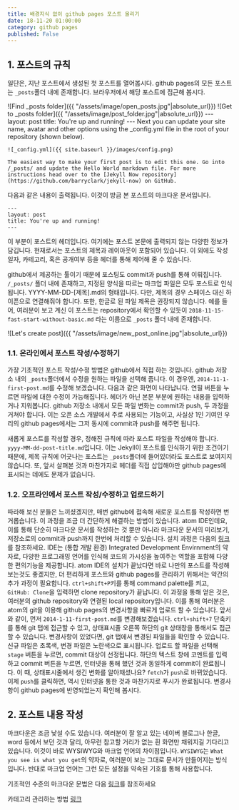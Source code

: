 ```yaml
---
title: 배경지식 없이 github pages 포스트 올리기
date: 18-11-20 01:00:00
category: github pages
published: False
---
```


## 1. 포스트의 규칙
일단은, 지난 포스트에서 생성된 첫 포스트를 열어봅시다. github pages의 모든 포스트는 ```_posts```폴더 내에 존재합니다. 브라우저에서 해당 포스트에 접근해 봅시다.

![Find _posts folder]({{ "/assets/image/open_posts.jpg"|absolute_url}})
![Get to _posts folder]({{ "/assets/image/post_folder.jpg"|absolute_url}})
    ---
    layout: post
    title: You're up and running!
    ---
    Next you can update your site name, avatar and other options using the _config.yml file in the root of your repository (shown below).

    ![_config.yml]({{ site.baseurl }}/images/config.png)

    The easiest way to make your first post is to edit this one. Go into /_posts/ and update the Hello World markdown file. For more instructions head over to the [Jekyll Now repository](https://github.com/barryclark/jekyll-now) on GitHub.
다음과 같은 내용이 출력됩니다. 이것이 방금 본 포스트의 마크다운 문서입니다.

    ---
    layout: post
    title: You're up and running!
    ---
이 부분이 포스트의 헤더입니다. 여기에는 포스트 본문에 출력되지 않는 다양한 정보가 담깁니다. 현재로서는 포스트의 제목과 레이아웃이 포함되어 있습니다. 이 외에도 작성일자, 카테고리, 혹은 공개여부 등을 헤더를 통해 제어해 줄 수 있습니다.

github에서 제공하는 툴이기 때문에 포스팅도 commit과 push를 통해 이뤄집니다. ```/_posts/``` 폴더 내에 존재하고, 지정된 양식을 따르는 마크업 파일은 모두 포스트로 인식됩니다. YYYY-MM-DD-[제목].md의 형태입니다. 다만, 제목의 경우 스페이스 대신 하이픈으로 연결해줘야 합니다. 또한, 한글로 된 파일 제목은 권장되지 않습니다. 예를 들어, 여러분이 보고 계신 이 포스트는 repository에서 확인할 수 있듯이 ```2018-11-15-fast-start-without-basic.md``` 라는 이름으로 ```_posts``` 폴더 내에 존재합니다.


![Let's create post]({{ "/assets/image/new_post_online.jpg"|absolute_url}})

### 1.1. 온라인에서 포스트 작성/수정하기
가장 기초적인 포스트 작성/수정 방법은 github에서 직접 하는 것입니다. github 저장소 내의 ```_posts```폴더에서 수정을 원하는 파일을 선택해 줍니다. 이 경우엔, ```2014-11-1-first-post.md```를 수정해 보겠습니다. 다음과 같은 화면이 나타납니다. 연필 버튼을 누르면 파일에 대한 수정이 가능해집니다. 헤더가 아닌 본문 부분에 원하는 내용을 입력하거나 지워봅니다. github 저장소 내에서 모든 파일 변화는 commit과 push, 두 과정을 거쳐야 합니다. 이는 오픈 소스 개발에서 주로 사용되는 기능이고, 사실상 1인 기여인 우리의 github pages에서는 그저 동시에 commit과 push를 해주면 됩니다.

새롭게 포스트를 작성할 경우, 정해진 규칙에 따라 포스트 파일을 작성해야 합니다. ```yyyy-MM-dd-post-title.md```입니다. 이는 Jekyll이 포스트를 인식하기 위한 조건이기 때문에, 제목 규칙에 어긋나는 포스트는 ```_posts```폴더에 들어있더라도 포스트로 보여지지 않습니다. 또, 앞서 살펴본 것과 마찬가지로 헤더를 직접 삽입해야만 github pages에 표시되는 데에도 문제가 없습니다.

### 1.2. 오프라인에서 포스트 작성/수정하고 업로드하기
따라해 보신 분들은 느끼셨겠지만, 매번 github에 접속해 새로운 포스트를 작성하면 번거롭습니다. 이 과정을 조금 더 간단하게 해결하는 방법이 있습니다. atom IDE인데요, 이를 통해 단순히 마크다운 문서를 작성하는 것 뿐만 아니라 마크다운 문서의 미리보기, 저장소로의 commit과 push까지 한번에 처리할 수 있습니다. 설치 과정은 다음의 [링크](http://ide.atom.io)를 참조하세요. IDE는 (통합 개발 환경) Integrated Development Envirnment의 약자로, 다양한 프로그래밍 언어를 인식해 코드의 가시성을 높여주는 역할을 포함해 다양한 편의기능을 제공합니다.
atom IDE의 설치가 끝났다면 바로 나만의 포스트를 작성해 보는것도 좋겠지만, 더 편리하게 포스트와 github pages를 관리하기 위해서는 약간의 추가 과정이 필요합니다. ```ctrl+shift+P```키를 통해 command palette를 켜고, ```GitHub: Clone```을 입력하면 clone repository가 끝납니다. 이 과정을 통해 얻은 것은, 여러분의 github repository와 연결된 local repository입니다. 이를 통해 여러분은 atom의 git을 이용해 github pages의 변경사항을 빠르게 업로드 할 수 있습니다. 앞서와 같이, 먼저 ```2014-1-11-first-post.md```를 변경해보겠습니다.
```ctrl+shift+7``` 단축키를 통해 git 탭에 접근할 수 있고, 상태표시줄 오른쪽 하단의 git 상태창을 통해서도 접근할 수 있습니다. 변경사항이 있었다면, git 탭에서 변경된 파일들을 확인할 수 있습니다. 신규 파일은 초록색, 변경 파일은 노란색으로 표시됩니다. 업로드 할 파일을 선택해 ```stage``` 버튼을 누르면, commit 대상이 선정됩니다. 하단의 텍스트 창에 코멘트를 입력하고 commit 버튼을 누르면, 인터넷을 통해 했던 것과 동일하게 commit이 완료됩니다. 이 때, 상태표시줄에서 생긴 변화를 알아채셨나요? ```fetch```가 ```push```로 바뀌었습니다. 이제 ```push```를 클릭하면, 역시 인터넷을 통한 것과 마찬가지로 푸시가 완료됩니다. 변경사항이 github pages에 반영되었는지 확인해 봅시다.


## 2. 포스트 내용 작성
마크다운은 조금 낯설 수도 있습니다. 여러분이 잘 알고 있는 네이버 블로그나 한글, word 등에서 보던 것과 달리, 아무런 참고할 거리가 없는 흰 화면만 채워지길 기다리고 있습니다. 이것이 바로 WYSIWYG와 마크업 언어의 차이점입니다. ```WYSIWYG```는 ```What you see is what you get```의 약자로, 여러분이 보는 그대로 문서가 만들어지는 방식입니다. 반대로 마크업 언어는 그런 모든 설정을 약속된 기호를 통해 사용합니다.

기초적인 수준의 마크다운 문법은 다음 [링크](https://gist.github.com/ihoneymon/652be052a0727ad59601)를 참조하세요


카테고리 관리하는 방법 [링크](https://codinfox.github.io/dev/2015/03/06/use-tags-and-categories-in-your-jekyll-based-github-pages/)
